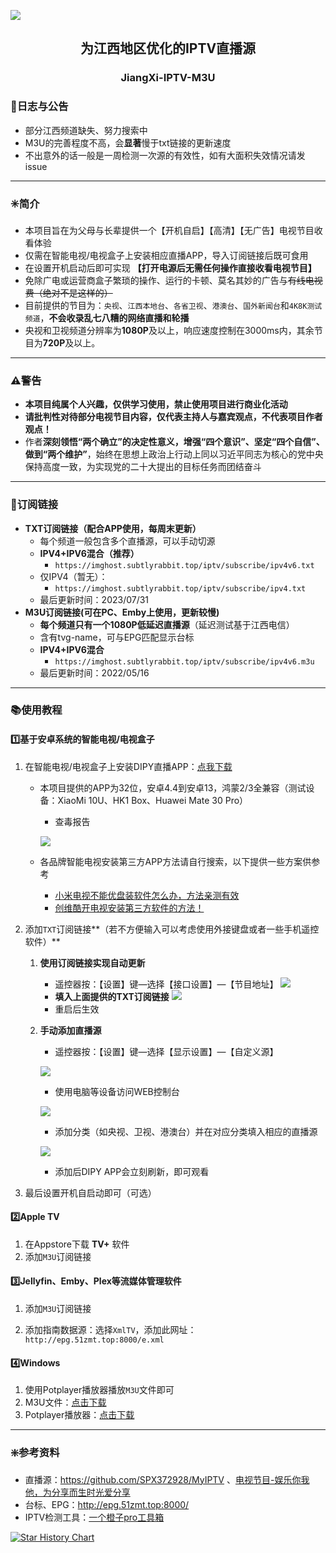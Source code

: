 ![](https://imghost.subtlyrabbit.top//images90298910_p0-tuya.jpg)
<h2 align="center">为江西地区优化的IPTV直播源</h2>
<h3 align="center">JiangXi-IPTV-M3U</h3>

### 📅日志与公告

- 部分江西频道缺失、努力搜索中
- M3U的完善程度不高，会**显著**慢于txt链接的更新速度
- 不出意外的话一般是一周检测一次源的有效性，如有大面积失效情况请发issue

---

### ✳️简介

- 本项目旨在为父母与长辈提供一个【开机自启】【高清】【无广告】电视节目收看体验
- 仅需在智能电视/电视盒子上安装相应直播APP，导入订阅链接后既可食用
- 在设置开机启动后即可实现 **【打开电源后无需任何操作直接收看电视节目】**
- 免除广电或运营商盒子繁琐的操作、运行的卡顿、莫名其妙的广告与~~有线电视费（绝对不是这样的）~~
- 目前提供的节目为：`央视`、`江西本地台`、`各省卫视`、`港澳台`、`国外新闻台`和`4K8K测试频道`，**不会收录乱七八糟的网络直播和轮播**
- 央视和卫视频道分辨率为**1080P**及以上，响应速度控制在3000ms内，其余节目为**720P**及以上。

---

### ⚠️警告

- **本项目纯属个人兴趣，仅供学习使用，禁止使用项目进行商业化活动**
- **请批判性对待部分电视节目内容，仅代表主持人与嘉宾观点，不代表项目作者观点！**
- 作者**深刻领悟“两个确立”的决定性意义，增强“四个意识”、坚定“四个自信”、做到“两个维护”**，始终在思想上政治上行动上同以习近平同志为核心的党中央保持高度一致，为实现党的二十大提出的目标任务而团结奋斗

---

### 🔗订阅链接
- **TXT订阅链接（配合APP使用，每周末更新）**
  - 每个频道一般包含多个直播源，可以手动切源
   - **IPV4+IPV6混合（推荐）**
     - `https://imghost.subtlyrabbit.top/iptv/subscribe/ipv4v6.txt`
   - 仅IPV4（暂无）：
     - `https://imghost.subtlyrabbit.top/iptv/subscribe/ipv4.txt`
   - 最后更新时间：2023/07/31
- **M3U订阅链接(可在PC、Emby上使用，更新较慢)**
  - **每个频道只有一个1080P低延迟直播源**（延迟测试基于江西电信）
   - 含有tvg-name，可与EPG匹配显示台标
   - **IPV4+IPV6混合**
     - `https://imghost.subtlyrabbit.top/iptv/subscribe/ipv4v6.m3u`
   - 最后更新时间：2022/05/16

---


### 📚︎使用教程

#### 1️⃣基于安卓系统的智能电视/电视盒子

1. 在智能电视/电视盒子上安装DIPY直播APP：[点我下载](https://github.com/subtlyrabbit/JiangXi-IPTV-M3U/releases)

   - 本项目提供的APP为32位，安卓4.4到安卓13，鸿蒙2/3全兼容（测试设备：XiaoMi 10U、HK1 Box、Huawei Mate 30 Pro）
     - 查毒报告
     
     ![](https://imghost.subtlyrabbit.top//imagesdiyp%E6%9F%A5%E6%AF%92.png)
   - 各品牌智能电视安装第三方APP方法请自行搜索，以下提供一些方案供参考
     - [小米电视不能优盘装软件怎么办，方法亲测有效]( https://weibo.com/3185567812/MlZ7uD0dG)
     - [创维酷开电视安装第三方软件的方法！](https://www.bilibili.com/video/BV1yG4y1m75N)
   
2. 添加`TXT`订阅链接**（若不方便输入可以考虑使用外接键盘或者一些手机遥控软件）**
   1. **使用订阅链接实现自动更新**
      
      - 遥控器按：【设置】键—选择【接口设置】—【节目地址】
      ![](https://imghost.subtlyrabbit.top//images%E8%87%AA%E5%8A%A8%E6%B7%BB%E5%8A%A0%E7%9B%B4%E6%92%AD%E6%BA%901.jpg)
      - **填入上面提供的TXT订阅链接**
      ![](https://imghost.subtlyrabbit.top//imagesScreenshot_2023-03-05-10-23-16-078_com.player.diyp2020.jpg)
      - 重启后生效
      
   2. **手动添加直播源**
      
      - 遥控器按：【设置】键—选择【显示设置】—【自定义源】
      
      ![](https://imghost.subtlyrabbit.top//images%E6%89%8B%E5%8A%A8%E6%B7%BB%E5%8A%A0%E7%9B%B4%E6%92%AD%E6%BA%901.jpg)
      
      - 使用电脑等设备访问WEB控制台
      
      ![](https://imghost.subtlyrabbit.top//images%E6%89%8B%E5%8A%A8%E6%B7%BB%E5%8A%A0%E7%9B%B4%E6%92%AD%E6%BA%902.jpg)
      
      - 添加分类（如央视、卫视、港澳台）并在对应分类填入相应的直播源
      
      ![](https://imghost.subtlyrabbit.top//images%E6%89%8B%E5%8A%A8%E6%B7%BB%E5%8A%A0%E7%9B%B4%E6%92%AD%E6%BA%903.png)
      - 添加后DIPY APP会立刻刷新，即可观看
   
3.  最后设置开机自启动即可（可选）

#### 2️⃣Apple TV

1. 在Appstore下载 **TV+** 软件
2. 添加`M3U`订阅链接

#### 3️⃣Jellyfin、Emby、Plex等流媒体管理软件
1. 添加`M3U`订阅链接

2. 添加指南数据源：选择`XmlTV`，添加此网址：`http://epg.51zmt.top:8000/e.xml`

#### 4️⃣Windows

1. 使用Potplayer播放器播放`M3U`文件即可
2. M3U文件：[点击下载](https://imghost.subtlyrabbit.top/iptv/subscribe/ipv4v6.m3u)
3. Potplayer播放器：[点击下载](http://potplayer.tv/)

---

### ❇️参考资料

- 直播源：https://github.com/SPX372928/MyIPTV 、[电视节目-娱乐你我他，为分享而生时光爱分享](https://blog.wemtime.com/dszb)
- 台标、EPG：http://epg.51zmt.top:8000/
- IPTV检测工具：[一个橙子pro工具箱](https://github.com/biancangming/wtv/wiki/一个橙子pro工具箱使用指南)

[![Star History Chart](https://api.star-history.com/svg?repos=subtlyrabbit/JiangXi-IPTV-M3U&type=Date)](https://star-history.com/#subtlyrabbit/JiangXi-IPTV-M3U)
